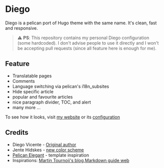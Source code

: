 # Diego

Diego is a pelican port of Hugo theme with the same name. It's clean, fast and
responsive.

> :warning: **PS**: This repository contains my personal Diego configuration
> (some hardcoded). I don't advise people to use it directly and I won't be
> accepting pull requests (since all feature here is enough for me).

## Feature

- Translatable pages
- Comments
- Language switching via pelican's i18n_subsites
- Hide specific article
- popular and favourite articles
- nice paragraph divider, TOC, and alert
- many more ...

To see how it looks, visit [my website][my-web] or its [configuration][sc]

## Credits

- Diego Vicente - [Original author](https://gitlab.com/DiegoVicente/diegovicente.gitlab.io)
- Jente Hidskes - [new color scheme](https://github.com/Hjdskes/diego-hugo-theme)
- [Pelican Elegant](https://github.com/Pelican-Elegant/elegant) - template inspiration
- Inspirations: [Martin Tournoij's blog](https://www.arp242.net/),[Markdown guide web](https://www.markdownguide.org/)

[my-web]: https://azzamsa.com/
[sc]: https://github.com/azzamsa/azzamsa.github.io

